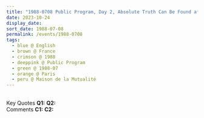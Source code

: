 ```yaml
---
title: "1988-0708 Public Program, Day 2, Absolute Truth Can Be Found after Self-realization, Salle, Maison de la Mutualité, 24 Rue Saint-Victor, 5th Arrondissement, Paris, France"
date: 2023-10-24
display_date: 
sort_date: 1988-07-08
permalink: /events/1988-0708
tags:
  - blue @ English
  - brown @ France
  - crimson @ 1988
  - deeppink @ Public Program
  - green @ 1988-07
  - orange @ Paris
  - peru @ Maison de la Mutualité
---
```


<br>

<wave-list>
  <list-title color="DarkSeaGreen" width="55">Key Quotes</list-title>
  <list-item color="BlanchedAlmond" width="280"><b>Q1:</b> <i></i></list-item>
  <list-item color="Lavender" width="280"><b>Q2:</b> <i></i></list-item>
</wave-list>

<br>

<wave-list>
  <list-title color="DarkSeaGreen" width="55">Comments</list-title>
  <list-item color="BlanchedAlmond" width="280"><b>C1:</b> <i></i></list-item>
  <list-item color="Lavender" width="280"><b>C2:</b> <i></i></list-item>
</wave-list>